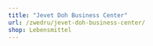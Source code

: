 ```yaml
---
title: "Jevet Doh Business Center"
url: /zwedru/jevet-doh-business-center/
shop: Lebensmittel
---
```

